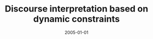 ---
# Documentation: https://wowchemy.com/docs/managing-content/

title: Discourse interpretation based on dynamic constraints
subtitle: ''
summary: ''
authors:
- piasecki
tags: []
categories: []
date: '2005-01-01'
lastmod: 2022-10-07T05:09:26Z
featured: false
draft: false

# Featured image
# To use, add an image named `featured.jpg/png` to your page's folder.
# Focal points: Smart, Center, TopLeft, Top, TopRight, Left, Right, BottomLeft, Bottom, BottomRight.
image:
  caption: ''
  focal_point: ''
  preview_only: false

# Projects (optional).
#   Associate this post with one or more of your projects.
#   Simply enter your project's folder or file name without extension.
#   E.g. `projects = ["internal-project"]` references `content/project/deep-learning/index.md`.
#   Otherwise, set `projects = []`.
projects: []
publishDate: '2022-10-07T05:09:25.901101Z'
publication_types:
- '2'
abstract: ''
publication: '*Archives of Control Sciences*'
---